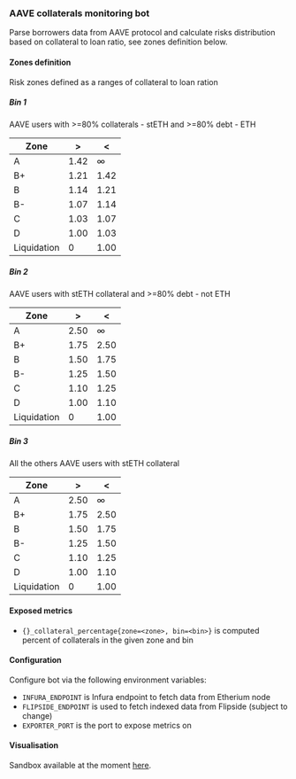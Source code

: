 ### AAVE collaterals monitoring bot

Parse borrowers data from AAVE protocol and calculate risks distribution 
based on collateral to loan ratio, see zones definition below.

#### Zones definition

Risk zones defined as a ranges of collateral to loan ration

##### Bin 1 

AAVE users with >=80% collaterals - stETH and  >=80% debt - ETH

| Zone        | >    | <    |
|-------------|------|------|
| A           | 1.42 | ∞    |
| B+          | 1.21 | 1.42 |
| B           | 1.14 | 1.21 |
| B-          | 1.07 | 1.14 |
| C           | 1.03 | 1.07 |
| D           | 1.00 | 1.03 |
| Liquidation | 0    | 1.00 |

##### Bin 2

AAVE users with stETH collateral and >=80% debt - not ETH

| Zone        | >    | <    |
|-------------|------|------|
| A           | 2.50 | ∞    |
| B+          | 1.75 | 2.50 |
| B           | 1.50 | 1.75 |
| B-          | 1.25 | 1.50 |
| C           | 1.10 | 1.25 |
| D           | 1.00 | 1.10 |
| Liquidation | 0    | 1.00 |

##### Bin 3

All the others AAVE users with stETH collateral

| Zone        | >    | <    |
|-------------|------|------|
| A           | 2.50 | ∞    |
| B+          | 1.75 | 2.50 |
| B           | 1.50 | 1.75 |
| B-          | 1.25 | 1.50 |
| C           | 1.10 | 1.25 |
| D           | 1.00 | 1.10 |
| Liquidation | 0    | 1.00 |

#### Exposed metrics

- `{}_collateral_percentage{zone=<zone>, bin=<bin>}` is computed percent of collaterals in the given zone and bin

#### Configuration

Configure bot via the following environment variables:

- `INFURA_ENDPOINT` is Infura endpoint to fetch data from Etherium node
- `FLIPSIDE_ENDPOINT` is used to fetch indexed data from Flipside (subject to change)
- `EXPORTER_PORT` is the port to expose metrics on

#### Visualisation

Sandbox available at the moment [here](https://grafana.testnet.fi/d/-QOYQiY7z/aave-bot?orgId=2).
